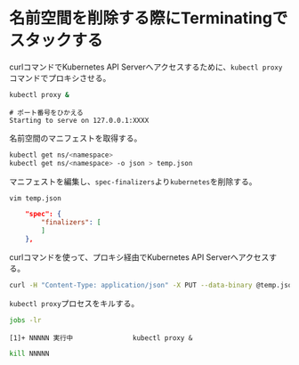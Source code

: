 # 名前空間を削除する際にTerminatingでスタックする
curlコマンドでKubernetes API Serverへアクセスするために、`kubectl proxy`コマンドでプロキシさせる。
```sh
kubectl proxy &
```
```
# ポート番号をひかえる
Starting to serve on 127.0.0.1:XXXX
```
名前空間のマニフェストを取得する。
```sh
kubectl get ns/<namespace>
kubectl get ns/<namespace> -o json > temp.json
```
マニフェストを編集し、`spec-finalizers`より`kubernetes`を削除する。
```sh
vim temp.json
```
```json
    "spec": {
        "finalizers": [
        ]
    },
```
curlコマンドを使って、プロキシ経由でKubernetes API Serverへアクセスする。
```sh
curl -H "Content-Type: application/json" -X PUT --data-binary @temp.json http://127.0.0.1:XXXX/api/v1/namespaces/<namespace>/finalize
```
`kubectl proxy`プロセスをキルする。
```sh
jobs -lr
```
```
[1]+ NNNNN 実行中               kubectl proxy &
```

```sh
kill NNNNN
```
